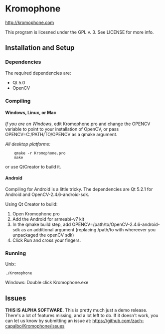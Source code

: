 Kromophone
==========

http://kromophone.com

This program is licesned under the GPL v. 3. See LICENSE for more info.


Installation and Setup
----------------------

### Dependencies

The required dependencies are:

 * Qt 5.0
 * OpenCV

### Compiling

#### Windows, Linux, or Mac

*If you are on Windows*, edit Kromophone.pro and change the OPENCV variable to point to your installation of OpenCV, or pass OPENCV=C:/PATH/TO/OPENCV as a qmake argument.

*All desktop platforms:*

	    qmake -r Kromophone.pro
	    make

or use QtCreator to build it.

#### Android

Compiling for Android is a little tricky. The dependencies are Qt 5.2.1 for Android and OpenCV-2.4.6-android-sdk. 

Using Qt Creator to build:

 1) Open Kromophone.pro
 2) Add the Android for armeabi-v7 kit
 3) In the qmake build step, add OPENCV=/path/to/OpenCV-2.4.6-android-sdk as an additional argument (replacing /path/to with whereever you unpackaged the openCV sdk)
 4) Click Run and cross your fingers.

### Running

Unix:

	./Kromophone
	
Windows: Double click Kromophone.exe


Issues
------

**THIS IS ALPHA SOFTWARE.** This is pretty much just a demo release. There's a lot of features missing, and a lot left to do. If it doesn't work, you can let us know by submitting an issue at: https://github.com/zach-capalbo/Kromophone/issues
    
